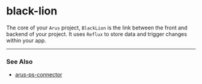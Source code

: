 # black-lion

The core of your `Arus` project, `BlackLion` is the link between the front and backend of your project. It uses `Reflux` to store data and trigger changes within your app.

------------
### See Also

* [arus-ps-connector](https://www.npmjs.com/package/arus-ps-connector)
